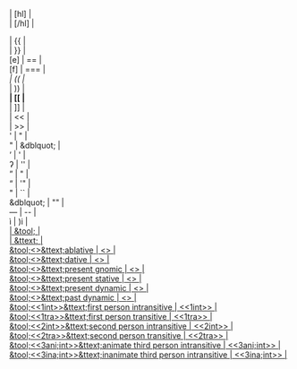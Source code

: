 <!DOCTYPE html>
<high-lulani> | [hl] | <br>
</high-lulani> | [/hl] | <br>
<link> | {{ | <br>
</link> | }} | <br>
[e] | == | <br>
[f] | === | <br>
<em> | (( | <br>
</em> | )) | <br>
<strong> | [[ | <br>
</strong> | ]] | <br>
<small-caps> | << | <br>
</small-caps> | >> | <br>
' | &quot; | <br>
" | &dblquot; | <br>
&rsquo; | ' | <br>
&#x294; | '' | <br>
&rdquo; | " | <br>
&ldquo; | '" | <br>
&quot; | `` | <br>
&dblquot; | "" | <br>
&mdash; | -- | <br>
&igrave; | )i | <br>
<a href= | href= | <br>
<span class=""tooltip""> | &tool; | <br>
<span class=""tooltip-text""> | &ttext; | <br>
&tool;<<abl>>&ttext;ablative</span></span> | <<abl>> | <br>
&tool;<<dat>>&ttext;dative</span></span> | <<dat>> | <br>
&tool;<<prs;gno>>&ttext;present gnomic</span></span> | <<prs;gno>> | <br>
&tool;<<prs;sta>>&ttext;present stative</span></span> | <<prs;sta>> | <br>
&tool;<<prs;dyn>>&ttext;present dynamic</span></span> | <<prs;dyn>> | <br>
&tool;<<pst;dyn>>&ttext;past dynamic</span></span> | <<pst;dyn>> | <br>
&tool;<<1int>>&ttext;first person intransitive</span></span> | <<1int>> | <br>
&tool;<<1tra>>&ttext;first person transitive</span></span> | <<1tra>> | <br>
&tool;<<2int>>&ttext;second person intransitive</span></span> | <<2int>> | <br>
&tool;<<2tra>>&ttext;second person transitive</span></span> | <<2tra>> | <br>
&tool;<<3ani;int>>&ttext;animate third person intransitive</span></span> | <<3ani;int>> | <br>
&tool;<<3ina;int>>&ttext;inanimate third person intransitive</span></span> | <<3ina;int>> | <br>
